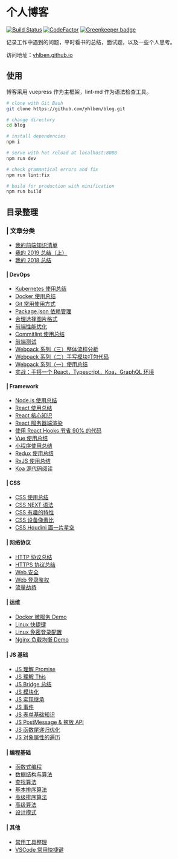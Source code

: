 # 个人博客

[![Build Status](https://www.travis-ci.org/yhlben/blog.svg?branch=master)](https://www.travis-ci.org/yhlben/blog)
[![CodeFactor](https://www.codefactor.io/repository/github/yhlben/blog/badge)](https://www.codefactor.io/repository/github/yhlben/blog) [![Greenkeeper badge](https://badges.greenkeeper.io/yhlben/blog.svg)](https://greenkeeper.io/)

记录工作中遇到的问题，平时看书的总结，面试题，以及一些个人思考。

访问地址：[yhlben.github.io](https://yhlben.github.io/)

## 使用

博客采用 vuepress 作为主框架，lint-md 作为语法检查工具。

```sh
# clone with Git Bash
git clone https://github.com/yhlben/blog.git

# change directory
cd blog

# install dependencies
npm i

# serve with hot reload at localhost:8080
npm run dev

# check grammatical errors and fix
npm run lint:fix

# build for production with minification
npm run build
```

## 目录整理

### | 文章分类

- [我的前端知识清单](https://yhlben.github.io/blog/frontend.html)
- [我的 2019 总结（上）](https://yhlben.github.io/blog/2019-6.html)
- [我的 2018 总结](https://yhlben.github.io/blog/2018.html)

#### | DevOps

- [Kubernetes 使用总结](https://yhlben.github.io/blog/devops-kubernetes.html)
- [Docker 使用总结](https://yhlben.github.io/blog/devops-docker.html)
- [Git 常用使用方式](https://yhlben.github.io/blog/devops-git.html)
- [Package.json 依赖管理](https://yhlben.github.io/blog/devops-dependencies.html)
- [合理选择图片格式](https://yhlben.github.io/blog/devops-image.html)
- [前端性能优化](https://yhlben.github.io/blog/devops-performance.html)
- [Commitlint 使用总结](https://yhlben.github.io/blog/devops-commitlint.html)
- [前端测试](https://yhlben.github.io/blog/devops-test.html)
- [Webpack 系列（三）整体流程分析](https://yhlben.github.io/blog/devops-webpack-entry.html)
- [Webpack 系列（二）手写模块打包代码](https://yhlben.github.io/blog/devops-webpack-flow.html)
- [Webpack 系列（一）使用总结](https://yhlben.github.io/blog/devops-webpack.html)
- [实战：手搭一个 React，Typescript，Koa，GraphQL 环境](https://yhlben.github.io/blog/devops-webpack-cdfang-spider.html)

#### | Framework

- [Node.js 使用总结](https://yhlben.github.io/blog/library-node.html)
- [React 使用总结](https://yhlben.github.io/blog/library-react.html)
- [React 核心知识](https://yhlben.github.io/blog/libary-react-core.html)
- [React 服务器端渲染](https://yhlben.github.io/blog/library-react-ssr.html)
- [使用 React Hooks 节省 90% 的代码](https://yhlben.github.io/blog/library-react-hooks.html)
- [Vue 使用总结](https://yhlben.github.io/blog/library-vue.html)
- [小程序使用总结](https://yhlben.github.io/blog/library-miniProgram.html)
- [Redux 使用总结](https://yhlben.github.io/blog/library-redux.html)
- [RxJS 使用总结](https://yhlben.github.io/blog/library-rxjs.html)
- [Koa 源代码阅读](https://yhlben.github.io/blog/libary-koa.html)

#### | CSS

- [CSS 使用总结](https://yhlben.github.io/blog/css.html)
- [CSS NEXT 语法](https://yhlben.github.io/blog/css-next.html)
- [CSS 有趣的特性](https://yhlben.github.io/blog/css-useful.html)
- [CSS 设备像素比](https://yhlben.github.io/blog/css-devicePixelRatio.html)
- [CSS Houdini 画一片星空](https://yhlben.github.io/blog/css-houdini-star.html)

#### | 网络协议

- [HTTP 协议总结](https://yhlben.github.io/blog/osi-http.html)
- [HTTPS 协议总结](https://yhlben.github.io/blog/osi-https.html)
- [Web 安全](https://yhlben.github.io/blog/osi-web-security.html)
- [Web 登录鉴权](https://yhlben.github.io/blog/osi-web-login.html)
- [流量劫持](https://yhlben.github.io/blog/osi-hijack.html)

#### | 运维

- [Docker 微服务 Demo](https://yhlben.github.io/blog/operation-docker-micro-service.html)
- [Linux 快捷键](https://yhlben.github.io/blog/operation-linux.html)
- [Linux 免密登录配置](https://yhlben.github.io/blog/operation-linux-login.html)
- [Nginx 负载均衡 Demo](https://yhlben.github.io/blog/operation-nginx-load-balancing.html)

#### | JS 基础

- [JS 理解 Promise](https://yhlben.github.io/blog/js-promise.html)
- [JS 理解 This](https://yhlben.github.io/blog/js-this.html)
- [JS Bridge 总结](https://yhlben.github.io/blog/js-jsBridge.html)
- [JS 模块化](https://yhlben.github.io/blog/js-module.html)
- [JS 实现继承](https://yhlben.github.io/blog/js-inherit.html)
- [JS 事件](https://yhlben.github.io/blog/js-event.html)
- [JS 表单基础知识](https://yhlben.github.io/blog/js-form.html)
- [JS PostMessage & 拖放 API](https://yhlben.github.io/blog/js-html5-program.html)
- [JS 函数尾递归优化](https://yhlben.github.io/blog/js-recursion.html)
- [JS 对象属性的遍历](https://yhlben.github.io/blog/js-object-ergodic.html)

#### | 编程基础

- [函数式编程](https://yhlben.github.io/blog/base-functional.html)
- [数据结构与算法](https://yhlben.github.io/blog/base-structure.html)
- [查找算法](https://yhlben.github.io/blog/base-structure-base-select.html)
- [基本排序算法](https://yhlben.github.io/blog/base-structure-base-sort.html)
- [高级排序算法](https://yhlben.github.io/blog/base-structure-senior-sort.html)
- [高级算法](https://yhlben.github.io/blog/base-structure-high-algorithm.html)
- [设计模式](https://yhlben.github.io/blog/base-design-pattern.html)

#### | 其他

- [常用工具整理](https://yhlben.github.io/blog/other-tools.html)
- [VSCode 常用快捷键](https://yhlben.github.io/blog/other-vscode.html)
